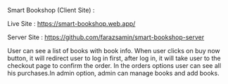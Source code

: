 Smart Bookshop (Client Site) :

Live Site : https://smart-bookshop.web.app/


Server Site : https://github.com/farazsamin/smart-bookshop-server


User can see a list of books with book info. When user clicks on buy now button, it will redirect user to log in first, after log in, it will take user to the checkout page to confirm the order. In the orders options user can see all his purchases.In admin option, admin can manage books and add books.
